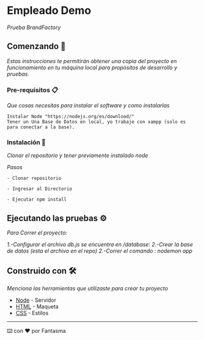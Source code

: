 # Empleado Demo

_Prueba BrandFactory_

## Comenzando 🚀

_Estas instrucciones te permitirán obtener una copia del proyecto en funcionamiento en tu máquina local para propósitos de desarrollo y pruebas._

### Pre-requisitos 📋

_Que cosas necesitas para instalar el software y como instalarlas_

```
Instalar Node "https://nodejs.org/es/download/"
Tener un Una Base de Datos en local, yo trabaje con xampp (solo es para conectar a la base).
```
### Instalación 🔧

_Clonar el repositorio y tener previamente instalado node_

_Pasos_

```
- Clonar repositorio
```
```
- Ingresar al Directorio
```
```
- Ejecutar npm install
```

## Ejecutando las pruebas ⚙️

_Para Correr el proyecto:_

_1.-Configurar el archivo db.js se encuentra en /database:_
_2.-Crear la base de datos (esta el archivo en el repo)_
_2.-Correr el comando : nodemon app_

## Construido con 🛠️

_Menciona las herramientas que utilizaste para crear tu proyecto_

* [Node]() - Servidor
* [HTML]() - Maqueta
* [CSS]() - Estilos


---
⌨️ con ❤️ por  Fantasma
